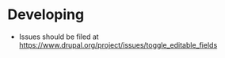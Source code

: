 # Developing

* Issues should be filed at 
https://www.drupal.org/project/issues/toggle_editable_fields
